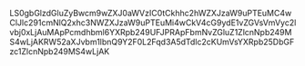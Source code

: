LS0gbGlzdGluZyBwcm9wZXJ0aWVzIC0tCkhhc2hWZXJzaW9uPTEuMC4wClJlc291cmNlQ2xhc3NWZXJzaW9uPTEuMi4wCkV4cG9ydE1vZGVsVmVyc2lvbj0xLjAuMApPcmdhbml6YXRpb249UFJPRApFbmNvZGluZ1ZlcnNpb249MS4wLjAKRW52aXJvbm1lbnQ9Y2F0L2Fqd3A5dTdlc2cKUmVsYXRpb25DbGFzc1ZlcnNpb249MS4wLjAK